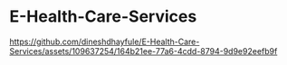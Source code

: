 # E-Health-Care-Services


https://github.com/dineshdhayfule/E-Health-Care-Services/assets/109637254/164b21ee-77a6-4cdd-8794-9d9e92eefb9f
